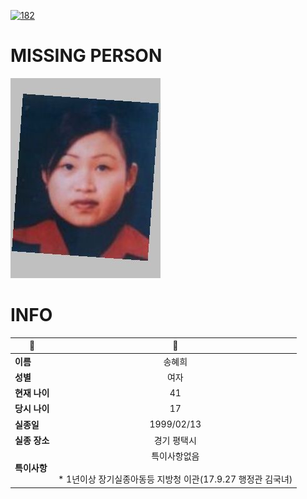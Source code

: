 [![182](https://img.shields.io/badge/%EC%8B%A4%EC%A2%85%EC%8B%A0%EA%B3%A0%EB%8A%94%20%EA%B5%AD%EB%B2%88%EC%97%86%EC%9D%B4-182-blue)](http://safe182.go.kr/index.do)

# MISSING PERSON

<img src="./missing_person.jpg">

# INFO

|🔑|💎|
|--|:--:|
|**이름**|송혜희|
|**성별**|여자|
|**현재 나이**|41|
|**당시 나이**|17|
|**실종일**|1999/02/13|
|**실종 장소**|경기 평택시|
|**특이사항**|특이사항없음</br></br>* 1년이상 장기실종아동등 지방청 이관(17.9.27 행정관 김국녀)|
